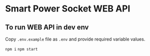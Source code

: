 # Smart Power Socket WEB API

## To run WEB API in dev env

Copy `.env.example` file as `.env` and provide required variable values.

`npm i`
`npm start`
